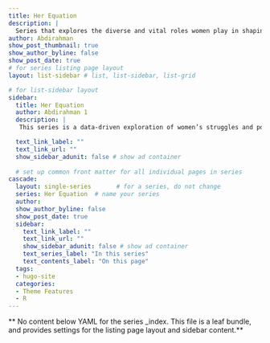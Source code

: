 ```yaml
---
title: Her Equation
description: |
  Series that explores the diverse and vital roles women play in shaping our world.
author: Abdirahman
show_post_thumbnail: true
show_author_byline: false
show_post_date: true
# for series listing page layout
layout: list-sidebar # list, list-sidebar, list-grid

# for list-sidebar layout
sidebar: 
  title: Her Equation
  author: Abdirahman 1
  description: |
   This series is a data-driven exploration of women’s struggles and power throughout history and today. This series tells diverse stories through numbers, shedding light on the challenges women face—whether in health, income, or representation—and highlighting their resilience and contributions. From climate change to gender-based violence and beyond, "Her Equation" reveals how women’s experiences shape the broader societal equation, showcasing their unique strength and significance.

  text_link_label: ""
  text_link_url: ""
  show_sidebar_adunit: false # show ad container
  
  # set up common front matter for all individual pages in series
cascade:
  layout: single-series       # for a series, do not change
  series: Her Equation  # name your series
  author:
  show_author_byline: false
  show_post_date: true
  sidebar:
    text_link_label: ""
    text_link_url: ""
    show_sidebar_adunit: false # show ad container
    text_series_label: "In this series" 
    text_contents_label: "On this page" 
  tags:
  - hugo-site
  categories:
  - Theme Features
  - R
---
```


** No content below YAML for the series _index. This file is a leaf bundle, and provides settings for the listing page layout and sidebar content.**
